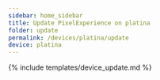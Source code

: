 ```yaml
---
sidebar: home_sidebar
title: Update PixelExperience on platina
folder: update
permalink: /devices/platina/update
device: platina
---
```

{% include templates/device_update.md %}
